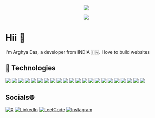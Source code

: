   <div align="center">
      <!-- <img width=200 style="border-radius:50%" src="https://avatars.githubusercontent.com/alfaarghya"/> -->
      
![](https://github-readme-streak-stats.herokuapp.com?theme=transparent&user=alfaarghya)
    </div>
  
  <div align="center">
    <img src="https://visitcount.itsvg.in/api?id=alfaarghya&icon=5&color=6"/>
  </div>

# Hii 👋

I'm Arghya Das, a developer from INDIA 🇮🇳. I love to build websites

## 🔧 Technologies

![](https://img.shields.io/badge/OS-Linux-informational?style=flat&logo=linux&logoColor=white&color=316192)
![](https://img.shields.io/badge/Shell-Bash-informational?style=flat&logo=gnu-bash&logoColor=white&color=316192)
![](https://img.shields.io/badge/VSC-git-informational?style=flat&logo=git&logoColor=white&color=316192)
![](https://img.shields.io/badge/Editor-Vim-informational?style=flat&logo=vim&logoColor=white&color=316192)
![](https://img.shields.io/badge/Code-JavaScript-informational?style=flat&logo=javascript&logoColor=white&color=316192)
![](https://img.shields.io/badge/Code-TypeScript-informational?style=flat&logo=typescript&logoColor=white&color=316192)
![](https://img.shields.io/badge/Code-Java-informational?style=flat&logo=openjdk&logoColor=white&color=316192)
![](https://img.shields.io/badge/Code-Golang-informational?style=flat&logo=go&logoColor=white&color=316192)
![](https://img.shields.io/badge/Code-HTML-informational?style=flat&logo=html5&logoColor=white&color=316192)
![](https://img.shields.io/badge/Code-Python-informational?style=flat&logo=python&logoColor=white&color=316192)
![](https://img.shields.io/badge/Runtime-Node.js-informational?style=flat&logo=node.js&logoColor=white&color=316192)
![](https://img.shields.io/badge/Library-React-informational?style=flat&logo=react&logoColor=white&color=316192)
![](https://img.shields.io/badge/Framework-Next-informational?style=flat&logo=next.js&logoColor=white&color=316192)
![](https://img.shields.io/badge/Library-TailwindCSS-informational?style=flat&logo=tailwindCSS&logoColor=white&color=316192)
![](https://img.shields.io/badge/Database-PostgreSQL-informational?style=flat&logo=postgresql&logoColor=white&color=316192)
![](https://img.shields.io/badge/Database-MySQL-informational?style=flat&logo=MySQL&logoColor=white&color=316192)
![](https://img.shields.io/badge/Database-MongoDB-informational?style=flat&logo=mongodb&logoColor=white&color=316192)
![](https://img.shields.io/badge/Tools-GitHub-informational?style=flat&logo=github&logoColor=white&color=316192)
![](https://img.shields.io/badge/Tools-Docker-informational?style=flat&logo=docker&logoColor=white&color=316192)
![](https://img.shields.io/badge/Tools-Postman-informational?style=flat&logo=postman&logoColor=white&color=316192)
![](https://img.shields.io/badge/Tools-Notion-informational?style=flat&logo=notion&logoColor=white&color=316192)
![](https://img.shields.io/badge/Tools-Figma-informational?style=flat&logo=figma&logoColor=white&color=316192)

<!-- ## Top Contributed Repo🔝

![](https://github-profile-trophy.vercel.app/?username=alfaarghya&theme=transparent&no-frame=true&no-bg=true)

## GitHub Stats📊 -->

<!-- ![](https://github-readme-stats.vercel.app/api/top-langs/?username=alfaarghya&theme=transparent&langs_count=3) -->
<!-- ![](https://github-contributor-stats.vercel.app/api?username=alfaarghya&limit=5&theme=transparent&combine_all_yearly_contributions=true) -->
<!-- ![](https://github-readme-stats.vercel.app/api?username=alfaarghya&theme=transparent) -->

## Socials🌐

[![X](https://img.shields.io/badge/X-black.svg?logo=X&logoColor=white)](https://x.com/alfaarghya) [![LinkedIn](https://img.shields.io/badge/LinkedIn-%230077B5.svg?logo=linkedin&logoColor=white)](https://linkedin.com/in/alfaarghya) [![LeetCode](https://img.shields.io/badge/LeetCode-%2320232a.svg?style=normal&logo=LeetCode&logoColor=%FFA116)](https://leetcode.com/alfaarghya/) [![Instagram](https://img.shields.io/badge/Instagram-%23E4405F.svg?logo=Instagram&logoColor=white)](https://instagram.com/alfaarghya)

<!-- Generate with ReadHub.md 🤝
  code with 💙 by alfaarghya-->
